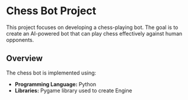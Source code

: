 # Chess Bot Project

This project focuses on developing a chess-playing bot.
The goal is to create an AI-powered bot that can play chess effectively against human opponents.

## Overview

The chess bot is implemented using:

- **Programming Language:** Python
- **Libraries:** Pygame library used to create Engine
